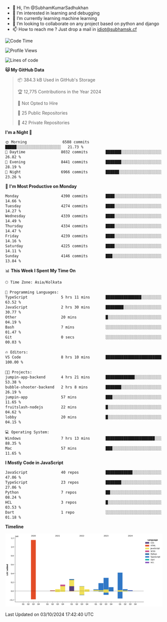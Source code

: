 - 👋 Hi, I’m @SubhamKumarSadhukhan
- 👀 I’m interested in learning and debugging
- 🌱 I’m currently learning machine learning
- 💞️ I’m looking to collaborate on any project based on python and django
- 📫 How to reach me ?
      Just drop a mail in idiot@subhamsk.cf

<!---
SubhamKumarSadhukhan/SubhamKumarSadhukhan is a ✨ special ✨ repository because its `README.md` (this file) appears on your GitHub profile.
You can click the Preview link to take a look at your changes.
--->


<!--START_SECTION:waka-->
![Code Time](http://img.shields.io/badge/Code%20Time-2%2C553%20hrs%2026%20mins-blue)

![Profile Views](http://img.shields.io/badge/Profile%20Views-5-blue)

![Lines of code](https://img.shields.io/badge/From%20Hello%20World%20I%27ve%20Written-2.8%20million%20lines%20of%20code-blue)

**🐱 My GitHub Data** 

> 📦 384.3 kB Used in GitHub's Storage 
 > 
> 🏆 12,775 Contributions in the Year 2024
 > 
> 🚫 Not Opted to Hire
 > 
> 📜 25 Public Repositories 
 > 
> 🔑 42 Private Repositories 
 > 
**I'm a Night 🦉** 

```text
🌞 Morning                6508 commits        █████░░░░░░░░░░░░░░░░░░░░   21.73 % 
🌆 Daytime                8032 commits        ███████░░░░░░░░░░░░░░░░░░   26.82 % 
🌃 Evening                8441 commits        ███████░░░░░░░░░░░░░░░░░░   28.19 % 
🌙 Night                  6966 commits        ██████░░░░░░░░░░░░░░░░░░░   23.26 % 
```
📅 **I'm Most Productive on Monday** 

```text
Monday                   4390 commits        ████░░░░░░░░░░░░░░░░░░░░░   14.66 % 
Tuesday                  4274 commits        ████░░░░░░░░░░░░░░░░░░░░░   14.27 % 
Wednesday                4339 commits        ████░░░░░░░░░░░░░░░░░░░░░   14.49 % 
Thursday                 4334 commits        ████░░░░░░░░░░░░░░░░░░░░░   14.47 % 
Friday                   4239 commits        ████░░░░░░░░░░░░░░░░░░░░░   14.16 % 
Saturday                 4225 commits        ████░░░░░░░░░░░░░░░░░░░░░   14.11 % 
Sunday                   4146 commits        ███░░░░░░░░░░░░░░░░░░░░░░   13.84 % 
```


📊 **This Week I Spent My Time On** 

```text
🕑︎ Time Zone: Asia/Kolkata

💬 Programming Languages: 
TypeScript               5 hrs 11 mins       ████████████████░░░░░░░░░   63.52 % 
JavaScript               2 hrs 30 mins       ████████░░░░░░░░░░░░░░░░░   30.77 % 
Other                    20 mins             █░░░░░░░░░░░░░░░░░░░░░░░░   04.19 % 
Bash                     7 mins              ░░░░░░░░░░░░░░░░░░░░░░░░░   01.47 % 
Git                      0 secs              ░░░░░░░░░░░░░░░░░░░░░░░░░   00.03 % 

🔥 Editors: 
VS Code                  8 hrs 10 mins       █████████████████████████   100.00 % 

🐱‍💻 Projects: 
jumpin-app-backend       4 hrs 21 mins       █████████████░░░░░░░░░░░░   53.38 % 
bubble-shooter-backend   2 hrs 8 mins        ███████░░░░░░░░░░░░░░░░░░   26.19 % 
jumpin-app               57 mins             ███░░░░░░░░░░░░░░░░░░░░░░   11.65 % 
fruitslash-nodejs        22 mins             █░░░░░░░░░░░░░░░░░░░░░░░░   04.62 % 
lobby                    20 mins             █░░░░░░░░░░░░░░░░░░░░░░░░   04.15 % 

💻 Operating System: 
Windows                  7 hrs 13 mins       ██████████████████████░░░   88.35 % 
Mac                      57 mins             ███░░░░░░░░░░░░░░░░░░░░░░   11.65 % 
```

**I Mostly Code in JavaScript** 

```text
JavaScript               40 repos            ████████████░░░░░░░░░░░░░   47.06 % 
TypeScript               23 repos            ███████░░░░░░░░░░░░░░░░░░   27.06 % 
Python                   7 repos             ██░░░░░░░░░░░░░░░░░░░░░░░   08.24 % 
HCL                      3 repos             █░░░░░░░░░░░░░░░░░░░░░░░░   03.53 % 
Dart                     1 repo              ░░░░░░░░░░░░░░░░░░░░░░░░░   01.18 % 
```



**Timeline**

![Lines of Code chart](https://raw.githubusercontent.com/SubhamKumarSadhukhan/SubhamKumarSadhukhan/main/assets/bar_graph.png)


 Last Updated on 03/10/2024 17:42:40 UTC
<!--END_SECTION:waka-->
